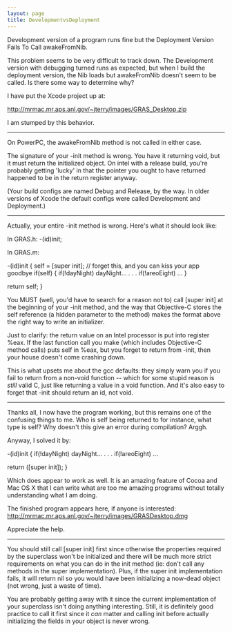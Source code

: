 ```yaml
---
layout: page
title: DevelopmentvsDeployment
---
```




Development version of a program runs fine but the Deployment Version Fails To Call awakeFromNib.

This problem seems to be very difficult to track down. The Development version with debugging turned runs as expected,
but when I build the deployment version, the Nib loads but awakeFromNib doesn't seem to be called. 
Is there some way to determine why? 

I have put the Xcode project up at:

http://mrmac.mr.aps.anl.gov/~jterry/images/GRAS_Desktop.zip 

I am stumped by this behavior. 

----

On PowerPC, the awakeFromNib method is not called in either case.

The signature of your -init method is wrong.  You have it returning void, but it must return the initialized object.  On intel with a release build, you're probably getting 'lucky' in that the pointer you ought to have returned happened to be in the return register anyway.

(Your build configs are named Debug and Release, by the way.  In older versions of Xcode the default configs were called Development and Deployment.)

----

Actually, your entire -init method is wrong.  Here's what it should look like:

In GRAS.h:
    -(id)init;

In GRAS.m:
    
-(id)init
{
  self = [super init];  // forget this, and you can kiss your app goodbye
  if(self)
  {
    if(!dayNight) dayNight...
    .
    .
    .
    if(!areoEight) ...
  }

  return self;
}


You MUST (well, you'd have to search for a reason not to) call [super init] at the beginning of your -init method, and the way that Objective-C stores the self reference (a hidden parameter to the method) makes the format above the right way to write an initializer.

Just to clarify: the return value on an Intel processor is put into register %eax.  If the last function call you make (which includes Objective-C method calls) puts self in %eax, but you forget to return from -init, then your house doesn't come crashing down.

This is what upsets me about the gcc defaults: they simply warn you if you fail to return from a non-void function -- which for some stupid reason is *still* valid C, just like returning a value in a void function.  And it's also easy to forget that -init should return an id, not void.

----

Thanks all, I now have the program working, but this remains one of the confusing things to me. Who is self being returned to for instance, what type is self? Why doesn't this give an error during compilation? Arggh. 

Anyway, I solved it by:

    
-(id)init
{
     if(!dayNight) dayNight...
    .
    .
    .
    if(!areoEight) ...
 

  return ([super init]);
}


Which does appear to work as well. It is an amazing feature of Cocoa and Mac OS X that I can write what are too me amazing programs without totally understanding what I am doing. 

The finished program appears here, if anyone is interested: http://mrmac.mr.aps.anl.gov/~jterry/images/GRASDesktop.dmg

Appreciate the help. 

----

You should still call [super init] first since otherwise the properties required by the superclass won't be initialized and there will be much more strict requirements on what you can do in the init method (ie:  don't call any methods in the super implementation).  Plus, if the super init implementation fails, it will return nil so you would have been initializing a now-dead object (not wrong, just a waste of time).

You are probably getting away with it since the current implementation of your superclass isn't doing anything interesting.  Still, it is definitely good practice to call it first since it _can_ matter and calling init before actually initializing the fields in your object is never wrong.

